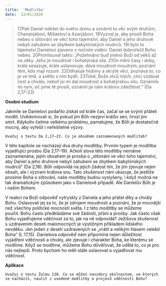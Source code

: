 ```yaml
---
title:  'Modlitba'
date:  13/01/2020
---
```


> <p></p>
> 17Pak Daniel odešel do svého domu a oznámil tu věc svým druhům, Chananjášovi, Míšaelovi a Azarjášovi. 18Vyzval je, aby prosili Boha nebes o slitování ve věci toho tajemství, aby Daniel a jeho druhové nebyli zahubeni se zbytkem babylónských mudrců. 19I bylo to tajemství Danielovi zjeveno v nočním vidění. Daniel dobrořečil Bohu nebes. 20Promlouval takto: „Požehnáno buď jméno Boží od věků až na věky. Jeho je moudrost i bohatýrská síla. 21On mění časy i doby, krále sesazuje, krále ustanovuje, dává moudrost moudrým, poznání těm, kdo mají rozum. 22Odhaluje hlubiny a skryté věci, poznává to, co je ve tmě, a světlo s ním bydlí. 23Tobě, Bože otců mých, chci vzdávat čest a chválu, neboť jsi mi dal moudrost a bohatýrskou sílu. Oznámils mi nyní, oč jsme tě prosili, oznámil jsi nám královu záležitost.“ (Da 2,17–23)

**Osobní studium**

Jakmile se Danielovi podařilo získat od krále čas, začal se se svými přáteli modlit. Uvědomovali si, že pokud jim Bůh nezjeví králův sen, hrozí jim smrt. Kdykoliv čelíme velkému problému, pamatujme, že Bůh je dostatečně mocný, aby vyřešil i neřešitelné výzvy.

`Uvažuj o textu Da 2,17–23. Co je obsahem zaznamenaných modliteb?`

V této kapitole se nacházejí dva druhy modlitby. Prvním typem je modlitba vyjadřující prosbu (Da 2,17–19). Ačkoli slova této modlitby nemáme zaznamenána, jejím obsahem je prosba o „slitování ve věci toho tajemství, aby Daniel a jeho druhové nebyli zahubeni se zbytkem babylónských mudrců“ (Da 2,18). Bůh odpovídá na jejich žádost tím, že jim zjevuje nejen obsah, ale i význam králova snu. Tato zkušenost nám ukazuje, že jestliže prosíme Boha o slitování, naše modlitby budou vyslyšeny, i když možná ne tak dramatickým způsobem jako v Danielově případě. Ale Danielův Bůh je i naším Bohem.

V reakci na Boží odpověď vytryskly z Daniela a jeho přátel díky a chvály Bohu. Oslavovali jej za to, že je zdrojem moudrosti a poznání, že je mocnější než všechny politické mocnosti světa. I z této modlitby se můžeme poučit. Bohu často předkládáme své žádosti, přání a prosby. Jak často však Bohu vyjadřujeme vděčnost za to, jak na ně odpovídá? Ježíšova zkušenost s uzdravením deseti malomocných je výstižným příkladem lidského nevděku. Jen jeden z deseti uzdravených se „vrátil a velikým hlasem velebil Boha“ (L 17,15). Danielova odpověď nám připomíná nejen důležitost vyjádření vděčnosti a chvály, ale zjevuje i charakter Boha, ke kterému se modlíme. Když se modlíme, můžeme Bohu důvěřovat, že udělá to, co je pro nás nejlepší. Proto bychom ho měli stále oslavovat a vyjadřovat mu vděčnost.

**Aplikace**

`Uvažuj o textu Žalmu 138. Co se můžeš navzdory okolnostem, ve kterých se nacházíš, naučit z uvedené modlitby a projevů vděčnosti Bohu?`